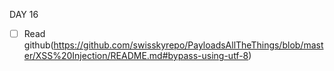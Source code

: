 DAY 16
* [ ] Read github(https://github.com/swisskyrepo/PayloadsAllTheThings/blob/master/XSS%20Injection/README.md#bypass-using-utf-8)
